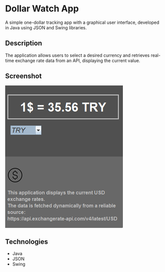 # Dollar Watch App

A simple one-dollar tracking app with a graphical user interface, developed in Java using JSON and Swing libraries.


## Description

The application allows users to select a desired currency and retrieves real-time exchange rate data from an API, displaying the current value.


## Screenshot

![Application Screenshot](DollarWatch/src/AppSS.png)


## Technologies

- Java
- JSON
- Swing

